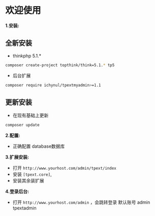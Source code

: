 # 欢迎使用 

**1.安装:**
## 全新安装
- thinkphp 5.1.*
```bash
composer create-project topthink/think=5.1.* tp5
```
- 后台扩展

```bash
composer require ichynul/tpextmyadmin>=1.1
```
## 更新安装
- 在现有基础上更新
```bash
composer update
```

**2.配置:**
- 正确配置 database数据库

**3.扩展安装:**
- 打开 `http://www.yourhost.com/admin/tpext/index`
- 安装 `[tpext.core]`,
- 安装其余装扩展

**4.登录后台:**
- 打开 `http://www.yourhost.com/admin` ，会跳转登录 默认账号 admin tpextadmin